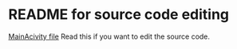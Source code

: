 # README for source code editing
[MainAcivity file](/app/src/main/java/com/example/controlapp310/MainActivity.java/)
Read this if you want to edit the source code. 
